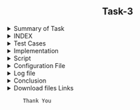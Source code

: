 <h2 align="center">Task-3</h2>

<details>
  <summary> Summary of Task </summary>
  <ul>
    <br>
    <li> Write a script in Shell.</li>
    <li> This script has been used to download 2 google sheets. </li>
    <li> Both of those Google sheets will have the format csv file. </li>
    <li> Only the name, Average and Sum columns and their values should be printed. </li>
  </ul>
</details>

<details>
<summary> INDEX </summary>
  <ul>
    <br>
    <li> Test cases</li>
    <li> Implementation </li>
    <li> Script </li>
    <li> Configuration File </li>
    <li> Log file </li>
    <li> Conclusion  </li>
    <li> download files links </li>
  </ul>
  </details>

<details>
  <summary> Test Cases </summary>
  
|S.NO|Test Cases|Test Case Description|Expected Result|Test Status|Output|
|:----:|:-----:|:-----:|:-----:|:-----:|:----:|
|1|**Published Url** |Spread sheet link published by using publish to web option from file of spreadsheet and select the .csv format |Url should be published|**PASS** |![Webpublish](https://user-images.githubusercontent.com/82143335/116895216-94476480-ac50-11eb-9466-18a10936a60e.PNG)|
|2|**The path of commands  is declared in Variable** |I declared the path of commands in variables in the configuration file which i used in the script file. |Path of command should be declare in the variable |**PASS**|![variables](https://user-images.githubusercontent.com/82143335/116895709-1cc60500-ac51-11eb-8d94-fbb9faf237a5.PNG)|
|3|**Google spread sheet downloaded in CSV format** |I used wget with -q option with url of the google spread sheet to download in csv format -q option is used for silently downloaded <br/> I used this $WGET $WGETOPT1 $MYURL01 and $MYURL02 the value of these variable extracting from the configuration file |Google spreadsheet in csv format should be downloaded |**PASS** |![download spreadsheet](https://user-images.githubusercontent.com/82143335/116896072-7cbcab80-ac51-11eb-9828-6bb1f0caf055.PNG)|
|4|**Rename downloaded file1**|Renamed  files by using mv command  <br/> I used this $MV $OLDFILENAME1 $NEWFILENAME1  the value of these variable extract from the configuration file |Files should be renamed|**PASS** |--|
|5 |**Rename downloaded file2** |Renamed  files by using mv command  <br/> I used this $MV $OLDFILENAME2 $NEWFILENAME2 the value of these variable extract from the configuration file |Files should be renamed|**PASS** |--|
|6 |**DISPLAY THE OUTPUT using configuration file** | I used the source of configuration file in the script and run the script  <br/> I used  this to extract the required column (awk -F "," '{print "Name :",$name1, "\n", "Sum :",$average1* z "\n", "Average :",$average1, "\n"}') |Script should be run and display the output |**PASS** |![outpu2](https://user-images.githubusercontent.com/82143335/116898853-872c7480-ac54-11eb-92b5-81bcc2a41a1c.PNG)|
|7 |**Adding the column in the spreadsheet** |Add the column in the spreadsheet and gives the word to all students |Output should be updated |**PASS** | |
|8 |**Adding the row in the spreadsheet** |Add the row in the spreadsheet and gives the word in all the columns |Output should be updated |**PASS** | |
|9 |**log file** |when script run all logs genrate in log file |log should be genrated successfully in log file |**pass** |![log](https://user-images.githubusercontent.com/82143335/116899357-12a60580-ac55-11eb-822a-faa3d25cfff6.PNG)|

  
  </details>
  
  <details>
  <summary> Implementation </summary>
  
In this script, first of all I copied the spreadsheet link to csv link through web publish option.
After that I downloaded the link to the spreadsheet with the wget command and rename the download file with the mv command.
Then I got the required output from awk command.
  
  </details>
  
  <details>
  <summary> Script </summary>

#!/bin/bash

PWD=`/usr/bin/pwd`

#Here we given the path of configuration file using source command

#source /home/pradeep/task/scriptconfig.conf

source $PWD/scriptconfig.conf

#if condition is true then print error in sheet otherwise go to the else.

if [ $MYURL01 = $0 ]

then

$ECHO "This error for sheet1"

else

$ECHO "==================First sheet output==================="

$ECHO "==================First sheet output==================="  > $DATADIR1

#Here wget command is used to download spreadsheet 1 with the help of url

$WGET $WGETOPT1 $MYURL01

$ECHO "$(date) [wget command] download the csv file using wget command $WGET $WGETOPT1 $MYURL01" >> "$log"  #Collect logs in log file

#Here mv command is used to rename the file

$MV $OLDFILENAME1 $NEWFILENAME1

$CP $NEWFILENAME1 $DATADIR

$ECHO "$(date) [mv command] It rename the downloaded file using mv command $MV $OLDFILENAME1 $NEWFILENAME1" >> "$log"  #Collect logs in log file

#Here the exact column  Intern Name is found.

#Here $CAT is used to show the contents of a file.

#GREP is used to find the row with a specific name.

#-i is used to find letters whether the letter is in upercase or in lowercase.

#Here tr command is used to translate and delete characters.

#Here wc -c command is used to count commas.

#The below command  shows the total number of commas.

COUNT1=$($CAT $NEWFILENAME1 | $GREP $GREPOPT1 $NAMECOL | $AWK -F "$INTERNCOL" '{print $1}'|$TR $TROPT1 , | $WC $WCOPT1)

$ECHO "$(date) [count commas] count the no of commas before the Intern name $COUNT1" >> "$log"  #Collect logs in log file

#ADD1 is used to add 1 to the total number of commas.

ADD1=1

$ECHO "$(date) [add 1 in the previous result of commas] $ADD1" >> "$log"  #Collect logs in log file

#PLUS1 is used to get the exact column no.

PLUS1=$((COUNT1+ADD1))

$ECHO "$(date)  [total commas for extract the Intern name column ] $PLUS1" >> "$log"  #Collect logs in log file

$ECHO "Afetr adding 1 total commas before Intern Name column $PLUS1"

#Here the exact column Average is found.

#Here $CAT is used to show the contents of a file.

#GREP is used to find the row with a specific name.

#-i is used to find letters whether the letter is in upercase or in lowercase.

#Here tr command is used to translate and delete characters.

#Here wc -c command is used to count commas.

#The below command shows the total number of commas.

COUNT2=$($CAT $NEWFILENAME1 | $GREP $GREPOPT1 $avgcolumn | $AWK $AWKOPT1 "$AVGCOLUMN" '{print $1}'|$TR $TROPT1 , | $WC $WCOPT1)

$ECHO "$(date) [count commas] count the no of commas before the Average $COUNT2" >> "$log"  #Collect logs in log file

#ADD2 is used to add 1 to the total number of commas.

ADD2=1

$ECHO "$(date) [add 1 in the total no of commas before average column to get the exact average column] $ADD2" >> "$log"  #Collect logs in log file

#PLUS2 is used to get the exact column no.

PLUS2=$((COUNT2+ADD2))

$ECHO "$(date) [commas for extract the average column] $PLUS2" >> "$log"  #Collect logs in log file

$ECHO "After adding 1 total commas before Average column $PLUS2"

###########################

$ECHO "Without adding 1 total commas before Intern Name $COUNT1"

$ECHO "Without adding 1 total commas before Average $COUNT2"

AUTOMUL=$((COUNT2-COUNT1))

$ECHO "diffrence of Intern name and Average$AUTOMUL"

VAL1=1

ACTVAL=$((AUTOMUL-VAL1))

$ECHO "pls multiply by this numbere=$ACTVAL"

###########################

#========================================================================================================================#

#Here $ cat is used to show the contents of a file.

#$TAIL -n + 4 is used to not show the beginning 4 line of the file.

#$AWK is used to extract the required column and print the Name Sum and Average.

#Extracting value from average1 $ PLUS1

#extracting value from name1 $ PLUS2

#Extracting value from x $ value1

$CAT $NEWFILENAME1 | $TAIL -n+4 | awk -F "," '{print "Name : ",$name1, "\n", "Sum : ",$average1*z, "\n", "Avg : ",$average1, "\n"}' name1=$PLUS1 average1=$PLUS2 z=$ACTVAL
$ECHO "$(date) [output for sheet 1] successfully print sheet1 the required output" >> "$log"  #Collect logs in log file

output1=`$CAT $NEWFILENAME1 | $TAIL -n+4 | awk -F "," '{print "Name : ",$name1, "\n", "Sum : ",$average1*z, "\n", "Avg : ",$average1, "\n"}' name1=$PLUS1 average1=$PLUS2 z=$ACTVAL`

$ECHO "$output1" >> $DATADIR1


fi

###############################################################################################################################################################

##############################################################################################################################################################

if [ $MYURL02 = $0 ]

then

$ECHO "This error for sheet2"

else

$ECHO "==================Second sheet output==================="

$ECHO "==================Second sheet output===================" >> $DATADIR1

#Here wget command is used to download spreadsheet 1 with the help of url

$WGET $WGETOPT1 $MYURL02

$ECHO "$(date) [wget command] download the csv file using wget command $WGET $WGETOPT1 $MYURL02" >> "$log" #Collect logs in log file

#Here mv command is used to rename the file

$MV $OLDFILENAME2 $NEWFILENAME2

$CP $NEWFILENAME2 $DATADIR

$ECHO "$(date) [mv command] download sheet2 csv file using mv command $MV $OLDFILENAME2 $NEWFILENAME2" >> "$log"  #Collect logs in log file

#Here the exact column  Intern Name is found.

#Here $CAT is used to show the contents of a file.

#GREP is used to find the row with a specific name.

#-i is used to find letters whether the letter is in upercase or in lowercase.

#Here tr command is used to translate and delete characters.

#Here wc -c command is used to count commas.

#The below command shows the total number of commas.

COUNT11=$($CAT $NEWFILENAME2 | $GREP $GREPOPT1 $NAMECOL | $AWK $AWKOPT1 "Intern Name" '{print $1}'|$TR $TROPT1 , | $WC $WCOPT1)

$ECHO "$(date) [count comma for intername] count the no of commas before the Intern name $COUNT11" >> "$log"  #Collect logs in log file

#ADD11 is used to add 1 to the total number of commas.

ADD11=1

$ECHO "$(date) [add 1 in the total no of commas before Intern name column to get the exact Intern name column] $ADD11" >> "$log"

#PLUS11 is used to get the exact column no.

PLUS11=$((COUNT11+ADD11))

$ECHO "$(date)  [total commas for intername] download sheet2 csv file using this command $PLUS11" >> "$log"  #Collect logs in log file

$ECHO "Afetr adding 1 total commas before Intern Name column $PLUS11"

#Here the exact column Average is found.

#Here $CAT is used to show the contents of a file.

#GREP is used to find the row with a specific name.

#-i is used to find letters whether the letter is in upercase or in lowercase.

#Here tr command is used to translate and delete characters.

#Here wc -c command is used to count commas.

#The below commands shows the total number of commas.

COUNT22=$($CAT $NEWFILENAME2 | $GREP $GREPOPT1 $avgcolumn | $AWK $AWKOPT1 "$AVGCOLUMN" '{print $1}'|$TR $TROPT1 , | $WC $WCOPT1)

$ECHO "$(date) [count commas] count the no of commas before the Average $COUNT22" >> "$log"  #Collect logs in log file

#ADD22 is used to add 1 to the total number of commas.

ADD22=1

$ECHO "$(date) [add 1 for Average] download sheet2 csv file using this command $ADD22" >> "$log"  #Collect logs in log file

#PLUS22 is used to get the exact column no.

PLUS22=$((COUNT22+ADD22))

$ECHO "$(date) [commas for extract the average column] $PLUS22" >> "$log"  #Collect logs in log file

$ECHO "After adding 1 total commas before Average column $PLUS22"

#========================================================================================================================#

$ECHO "Without adding 1 total commas before Intern Name $COUNT11"

$ECHO "Without adding 1 total commas before Average $COUNT22"

AUTOMUL1=$((COUNT22-COUNT11))

$ECHO "diffrence of Intern name and Average$AUTOMUL1"

VAL2=1

ACTVAL1=$((AUTOMUL1-VAL2))

$ECHO "pls multiply by this numbere=$ACTVAL1"

#========================================================================================================================#

#Here $ cat is used to show the contents of a file.

#$TAIL -n + 4 is used to not show the beginning 4 line of the file.

#$AWK is used to extract the required column and print the Name Sum and Average.

#Extracting value from average1 $ PLUS11

#extracting value from name1 $ PLUS22

#Extracting value from x $ value2

$CAT $NEWFILENAME2 | $TAIL -n+4 | awk -F "," '{print "Name : ",$name1, "\n", "SUM : ",$average1*s, "\n", "Avg : ",$average1, "\n"}' name1=$PLUS11 average1=$PLUS22 s=$ACTVAL1

output2=`$CAT $NEWFILENAME2 | $TAIL -n+4 | awk -F "," '{print "Name : ",$name1, "\n", "SUM : ",$average1*s, "\n", "Avg : ",$average1, "\n"}' name1=$PLUS11 average1=$PLUS22 s=$ACTVAL1`

$ECHO "$output2" >> $DATADIR1

$ECHO "$(date) [output for sheet 2] successfully print sheet2 the required output" >> "$log"  #Collect logs in log file

fi
    
  </details>
  
  <details>
  <summary> Configuration File </summary>
  
 #This is the main configuration file of script

#=======================================================================================

#Variable declaration of command path which used in script

#wget command is a Linux command line utility that helps us to download the files from the web.

WGET=/usr/bin/wget

#echo command in linux is used to display line of text/stringon terminal.

ECHO=/usr/bin/echo

#mv command renames a file or folder and moves a group of files to a different directory

MV=/usr/bin/mv

#cat command allows us to create single or multiple files, view contain of file, concatenate files and redirect output in terminal or files.

CAT=/usr/bin/cat

#awk command searches files for text containing a pattern. When a line or text matches, awk performs a specific action on that line/text.

AWK=/usr/bin/awk

#tail commandprint the last N number of data of the given input.

TAIL=/usr/bin/tail

#tr is a command for translating or deleting characters.

TR=/usr/bin/tr

#The grep command in unix or linux system is used to print the lines that match a given pattern.

GREP=/usr/bin/grep

#wc Command in Linux Count Number of Lines, Words, and Character.

WC=/usr/bin/wc

#pwd command prints the path of the working directory

PWD=/usr/bin/pwd

#cp command is used to copy files or group of files or directory.

CP=/usr/bin/cp

#date command is used to display the system date and time.

DATE=/usr/bin/date

#=/usr/bin/

#===================================================================================

#wget command option

#The download output is not visible so -q is used

WGETOPT1=-q

#===================================================================================

#tr command option

#-cd option used for delete the character.

TROPT1=-cd

#====================================================================================

#wc command option

#-c is used ko count the character

WCOPT1=-c

#====================================================================================

#grep command option

#-i option used for displays both uppercase and lowercase results.

GREPOPT1=-i

#====================================================================================

#awk command option

#-F used for the input field separator.

AWKOPT1=-F

#=====================================================================================

#here url used to download the spreadsheet in the format CSV

#Below url01 for download the spreadsheet 1

MYURL01=https://docs.google.com/spreadsheets/d/e/2PACX-1vS9pmOTPTCVI3XdmGtzetXIm9YVD2cnLDXAkBviswsYAifm9d9dq_iKfPFaHOMpL9oxtSJBh-u9R5CW/pub?output=csv

#=====================================================================================

#Below url02 for download the spreadsheet 2

MYURL02=https://docs.google.com/spreadsheets/d/e/2PACX-1vSEjogtwoNCCLzmjLHSegdJXH-icphTYJfzpAGC7WYOBPqgkwXNgcC3HQGpfU4tP-Jf8KUTVOHBloX6/pub?output=csv

#======================================================================================

#Rename the downloaded file 1

OLDFILENAME1=/home/pradeep/task/pub?output=csv

NEWFILENAME1=/home/pradeep/task/sheet1.csv

#======================================================================================

#Rename the downloaded file 2

OLDFILENAME2=/home/pradeep/task/pub?output=csv

NEWFILENAME2=/home/pradeep/task/sheet2.csv

#======================================================================================

#SRNCOLUMN=SrNo

#INTERCOL=Intern Name

#COLUMN3=Punctuality

#COLUMN4=Time management

#COLUMN5=Attendance

#COLUMN6=Communication

#COLUMN7=Requirement analysis

#COLUMN8=Self Learning

#COLUMN9=Grammatical error

#COLUMN10=Creativity

AVGCOLUMN=Average

avgcolumn=average

#namecolumn=name

#=====================================================================================

#Extra column

NAMECOL=Name

INTERNCOL=Intern

SUMCOL=Sum

AVGCOL=Avg

#====================================================================================

#log file of script

log=/home/pradeep/task/script.log

#====================================================================================

#directory for datafile

DATADIR=/home/pradeep/task/datafile

DATADIR1=/home/pradeep/task/datafile/output

#====================================================================================

  </details>
  
  <details>
  <summary> Log file </summary>
   
Mon May  3 17:08:08 IST 2021 [wget command] download the csv file using wget command /usr/bin/wget -q https://docs.google.com/spreadsheets/d/e/2PACX-1vS9pmOTPTCVI3XdmGtzetXIm9YVD2cnLDXAkBviswsYAifm9d9dq_iKfPFaHOMpL9oxtSJBh-u9R5CW/pub?output=csv

Mon May  3 21:09:12 IST 2021 [wget command] download the csv file using wget command /usr/bin/wget -q https://docs.google.com/spreadsheets/d/e/2PACX-
1vS9pmOTPTCVI3XdmGtzetXIm9YVD2cnLDXAkBviswsYAifm9d9dq_iKfPFaHOMpL9oxtSJBh-u9R5CW/pub?output=csv

Mon May  3 21:09:12 IST 2021 [mv command] It rename the downloaded file using mv command /usr/bin/mv /home/pradeep/task/pub?output=csv /home/pradeep/task/sheet1.csv

Mon May  3 21:09:12 IST 2021 [count commas] count the no of commas before the Intern name 1

Mon May  3 21:09:12 IST 2021 [add 1 in the previous result of commas] 1

Mon May  3 21:09:12 IST 2021  [total commas for extract the Intern name column ] 2

Mon May  3 21:09:12 IST 2021 [count commas] count the no of commas before the Average 10

Mon May  3 21:09:12 IST 2021 [add 1 in the total no of commas before average column to get the exact average column] 1

Mon May  3 21:09:12 IST 2021 [commas for extract the average column] 11

Mon May  3 21:09:12 IST 2021 [output for sheet 1] successfully print sheet1 the required output

Mon May  3 21:09:17 IST 2021 [wget command] download the csv file using wget command /usr/bin/wget -q https://docs.google.com/spreadsheets/d/e/2PACX-1vSEjogtwoNCCLzmjLHSegdJXH-icphTYJfzpAGC7WYOBPqgkwXNgcC3HQGpfU4tP-Jf8KUTVOHBloX6/pub?output=csv

Mon May  3 21:09:17 IST 2021 [mv command] download sheet2 csv file using mv command /usr/bin/mv /home/pradeep/task/pub?output=csv /home/pradeep/task/sheet2.csv

Mon May  3 21:09:17 IST 2021 [count comma for intername] count the no of commas before the Intern name 1

Mon May  3 21:09:17 IST 2021 [add 1 in the total no of commas before Intern name column to get the exact Intern name column] 1

Mon May  3 21:09:17 IST 2021  [total commas for intername] download sheet2 csv file using this command 2

Mon May  3 21:09:17 IST 2021 [count commas] count the no of commas before the Average 10

Mon May  3 21:09:17 IST 2021 [add 1 for Average] download sheet2 csv file using this command 1

Mon May  3 21:09:17 IST 2021 [commas for extract the average column] 11

Mon May  3 21:09:17 IST 2021 [output for sheet 2] successfully print sheet2 the required output
  
  </details>
  
  <details>
  <summary> Conclusion </summary>
  
  I would like to share my experience while doing this work. The given script is doing its job correctly.
  
  </details>
  
  <details>
  <summary> Download files Links </summary>
  
#### Download the google sheet in csv format for evaluation of self and others on the basis of previous performance.
- [Link for download csv file 1](https://docs.google.com/spreadsheets/d/e/2PACX-1vS9pmOTPTCVI3XdmGtzetXIm9YVD2cnLDXAkBviswsYAifm9d9dq_iKfPFaHOMpL9oxtSJBh-u9R5CW/pub?output=csv)

#### Download the google sheet in  csv format for evaluation of self and others on the basis of task1
- [Link for download csv file 2](https://docs.google.com/spreadsheets/d/e/2PACX-1vSEjogtwoNCCLzmjLHSegdJXH-icphTYJfzpAGC7WYOBPqgkwXNgcC3HQGpfU4tP-Jf8KUTVOHBloX6/pub?output=csv)

  </details>

```
     Thank You
```

